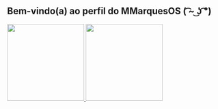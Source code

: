  ## Bem-vindo(a) ao perfil do MMarquesOS ( ͡~ ͜ʖ ͡°)

 <div>
   <a href="https://github.com/MMarquesOS">
   <img height="180em" src="https://github-readme-stats.vercel.app/api?username=MMarquesOS&show_icons=true&theme=tokyonight&include_all_commits=true&count_private=true"/>
   <img height="180em" src="https://github-readme-stats.vercel.app/api/top-langs/?username=MMarquesOS&layout=compact&langs_count=6&theme=tokyonight"/>

</div>
<div style="display: inline_block"><br>
  <img align="center"https://cdn.jsdelivr.net/gh/devicons/devicon/icons/python/python-original.svg">          
</div>
 
 
 <br>
